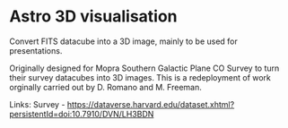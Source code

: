 # Astro 3D visualisation

Convert FITS datacube into a 3D image, mainly to be used for presentations.

Originally designed for Mopra Southern Galactic Plane CO Survey to turn their survey datacubes into 3D images. 
This is a redeployment of work orginally carried out by D. Romano and M. Freeman.

Links:
Survey - https://dataverse.harvard.edu/dataset.xhtml?persistentId=doi:10.7910/DVN/LH3BDN
